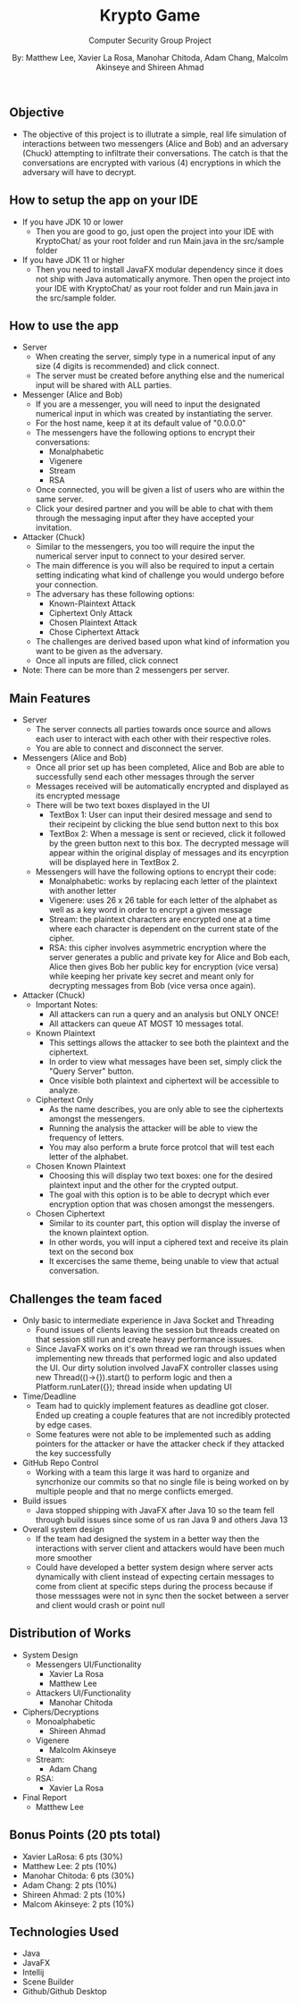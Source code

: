 <h1 align="center">Krypto Game</h1>
<p align="center">Computer Security Group Project</p>
<p align="center">By: Matthew Lee, Xavier La Rosa, Manohar Chitoda, Adam Chang, Malcolm Akinseye and Shireen Ahmad</p>
<br>

## Objective

- The objective of this project is to illutrate a simple, real life simulation of interactions between two messengers (Alice and Bob)
and an adversary (Chuck) attempting to infiltrate their conversations. The catch is that the conversations are encrypted with various (4) encryptions in which the adversary will have to decrypt.

## How to setup the app on your IDE
- If you have JDK 10 or lower
  - Then you are good to go, just open the project into your IDE with KryptoChat/ as your root folder and run Main.java in the src/sample folder
- If you have JDK 11 or higher
  - Then you need to install JavaFX modular dependency since it does not ship with Java automatically anymore. Then open the project into your IDE with KryptoChat/ as your root folder and run Main.java in the src/sample folder.
  
## How to use the app
- Server
  - When creating the server, simply type in a numerical input of any size (4 digits is recommended) and click connect.
  - The server must be created before anything else and the numerical input will be shared with ALL parties.
- Messenger (Alice and Bob)
  - If you are a messenger, you will need to input the designated numerical input in which was created by instantiating the server.
  - For the host name, keep it at its default value of "0.0.0.0"
  - The messengers have the following options to encrypt their conversations: 
    - Monalphabetic
    - Vigenere
    - Stream
    - RSA
  - Once connected, you will be given a list of users who are within the same server.
  - Click your desired partner and you will be able to chat with them through the messaging input after they have accepted your   invitation. 
- Attacker (Chuck)
  - Similar to the messengers, you too will require the input the numerical server input to connect to your desired server.
  - The main difference is you will also be required to input a certain setting indicating what kind of challenge you would undergo
  before your connection. 
  - The adversary has these following options:
    - Known-Plaintext Attack
    - Ciphertext Only Attack
    - Chosen Plaintext Attack
    - Chose Ciphertext Attack
  - The challenges are derived based upon what kind of information you want to be given as the adversary.
  - Once all inputs are filled, click connect
- Note: There can be more than 2 messengers per server.
  
## Main Features
- Server
  - The server connects all parties towards once source and allows each user to interact with each other with their respective roles.
  - You are able to connect and disconnect the server.
- Messengers (Alice and Bob)
  - Once all prior set up has been completed, Alice and Bob are able to successfully send each other messages through the server
  - Messages received will be automatically encrypted and displayed as its encrypted message
  - There will be two text boxes displayed in the UI
    - TextBox 1: User can input their desired message and send to their recipeint by clicking the blue send button next to this box
    - TextBox 2: When a message is sent or recieved, click it followed by the green button next to this box. The decrypted message will appear within the original display of messages and its encyrption will be displayed here in TextBox 2.
  - Messengers will have the following options to encrypt their code:
    - Monalphabetic: works by replacing each letter of the plaintext with another letter
    - Vigenere: uses 26 x 26 table for each letter of the alphabet as well as a key word in order to encrypt a given message 
    - Stream: the plaintext characters are encrypted one at a time where each character is dependent on the current state of the cipher.
    - RSA: this cipher involves asymmetric encryption where the server generates a public and private key for Alice and Bob each, Alice then gives Bob her public key for encryption (vice versa) while keeping her private key secret and meant only for decrypting messages from Bob (vice versa once again).
- Attacker (Chuck)
  - Important Notes: 
    - All attackers can run a query and an analysis but ONLY ONCE!
    - All attackers can queue AT MOST 10 messages total.
  - Known Plaintext
    - This settings allows the attacker to see both the plaintext and the ciphertext.
    - In order to view what messages have been set, simply click the "Query Server" button.
    - Once visible both plaintext and ciphertext will be accessible to analyze. 
  - Ciphertext Only
    - As the name describes, you are only able to see the ciphertexts amongst the messengers.
    - Running the analysis the attacker will be able to view the frequency of letters.
    - You may also perform a brute force protcol that will test each letter of the alphabet. 
  - Chosen Known Plaintext
    - Choosing this will display two text boxes: one for the desired plaintext input and the other for the crypted output. 
    - The goal with this option is to be able to decrypt which ever encryption option that was chosen amongst the messengers.
  - Chosen Ciphertext
    - Similar to its counter part, this option will display the inverse of the known plaintext option.
    - In other words, you will input a ciphered text and receive its plain text on the second box
    - It excercises the same theme, being unable to view that actual conversation.
    
## Challenges the team faced
- Only basic to intermediate experience in Java Socket and Threading
  - Found issues of clients leaving the session but threads created on that session still run and create heavy performance issues.
  - Since JavaFX works on it's own thread we ran through issues when implementing new threads that performed logic and also updated the UI. Our dirty solution involved JavaFX controller classes using new Thread(()->{}).start() to perform logic and then a Platform.runLater({}); thread inside when updating UI
- Time/Deadline
  - Team had to quickly implement features as deadline got closer. Ended up creating a couple features that are not incredibly protected by edge cases. 
  - Some features were not able to be implemented such as adding pointers for the attacker or have the attacker check if they attacked the key successfully
- GitHub Repo Control
  - Working with a team this large it was hard to organize and syncrhonize our commits so that no single file is being worked on by multiple people and that no merge conflicts emerged.
- Build issues
  - Java stopped shipping with JavaFX after Java 10 so the team fell through build issues since some of us ran Java 9 and others Java 13
- Overall system design
  - If the team had designed the system in a better way then the interactions with server client and attackers would have been much more smoother
  - Could have developed a better system design where server acts dynamically with client instead of expecting certain messages to come from client at specific steps during the process because if those messsages were not in sync then the socket between a server and client would crash or point null
  
## Distribution of Works
- System Design
  - Messengers UI/Functionality
    - Xavier La Rosa
    - Matthew Lee
  - Attackers UI/Functionality
    - Manohar Chitoda
- Ciphers/Decryptions
  - Monoalphabetic
    - Shireen Ahmad
  - Vigenere
    - Malcolm Akinseye
  - Stream:
    - Adam Chang
  - RSA: 
    - Xavier La Rosa
- Final Report
  - Matthew Lee
  
## Bonus Points (20 pts total)
  - Xavier LaRosa: 6 pts (30%)
  - Matthew Lee: 2 pts (10%)
  - Manohar Chitoda: 6 pts (30%)
  - Adam Chang: 2 pts (10%)
  - Shireen Ahmad: 2 pts (10%)
  - Malcom Akinseye: 2 pts (10%)
  
## Technologies Used
- Java
- JavaFX
- Intellij
- Scene Builder
- Github/Github Desktop
